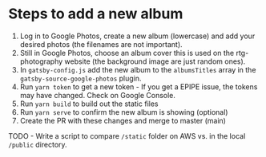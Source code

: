 # Steps to add a new album

1. Log in to Google Photos, create a new album (lowercase) and add your desired photos (the filenames are not important).
2. Still in Google Photos, choose an album cover this is used on the rtg-photography website (the background image are just random ones).
3. In `gatsby-config.js` add the new album to the `albumsTitles` array in the `gatsby-source-google-photos` plugin.
4. Run `yarn token` to get a new token - If you get a EPIPE issue, the tokens may have changed. Check on Google Console.
5. Run `yarn build` to build out the static files
6. Run `yarn serve` to confirm the new album is showing (optional)
7. Create the PR with these changes and merge to master (main)

TODO - Write a script to compare `/static` folder on AWS vs. in the local `/public` directory.
